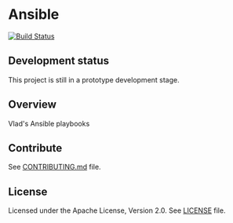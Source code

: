 # Ansible
  [![Build Status](https://travis-ci.org/vghn/ansible.svg?branch=master)](https://travis-ci.org/vghn/ansible)

## Development status ##
This project is still in a prototype development stage.

## Overview
Vlad's Ansible playbooks

## Contribute
See [CONTRIBUTING.md](CONTRIBUTING.md) file.

## License
Licensed under the Apache License, Version 2.0.
See [LICENSE](LICENSE) file.
